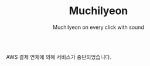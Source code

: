 <h1 align="center">Muchilyeon</h1>
<p align="center">Muchilyeon on every click with sound</p>

<br/>
<br/>
<p> AWS 결제 연체에 의해 서비스가 중단되었습니다. </p>
